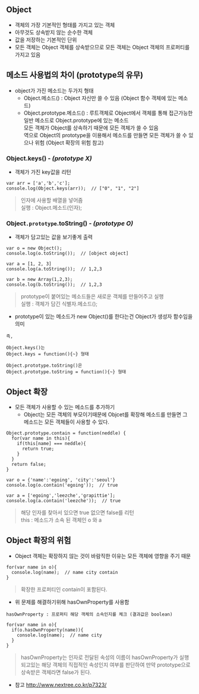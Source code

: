 ## Object
- 객체의 가장 기본적인 형태를 가지고 있는 객체
- 아무것도 상속받지 않는 순수한 객체
- 값을 저장하는 기본적인 단위
- 모든 객체는 Object 객체를 상속받으므로 모든 객체는 Object 객체의 프로퍼티를 가지고 있음

## 메소드 사용법의 차이 (prototype의 유무)
- object가 가진 메소드는 두가지 형태
  - Object.메소드() : Object 자신만 쓸 수 있음 (Object 함수 객체에 있는 메소드)
  - Object.prototype.메소드() : 루트객체로 Object에서 객체를 통해 접근가능한 일반 메소드로 Object.prototype에 있는 메소드<br/>모든 객체가 Object를 상속하기 때문에 모든 객체가 쓸 수 있음<br/>역으로 Object의 prototype을 이용해서 메소드를 만들면 모든 객체가 쓸 수 있으나 위험 (Object 확장의 위험 참고)
### Object.keys() - _(prototype X)_
- 객체가 가진 key값을 리턴
```
var arr = ['a','b','c'];
console.log(Object.keys(arr));  // ["0", "1", "2"]
```
> 인자에 사용할 배열을 넣어줌<br/>실행 : Object.메소드(인자);

### Object`.prototype`.toString() - _(prototype O)_
- 객체가 담고있는 값을 보기좋게 출력
```
var o = new Object();
console.log(o.toString());  // [object object]

var a = [1, 2, 3]
console.log(a.toString());  // 1,2,3

var b = new Array(1,2,3);
console.log(b.toString());  // 1,2,3
```
> prototype이 붙어있는 메소드들은 새로운 객체를 만들어주고 실행<br/>실행 : 객체가 담긴 식별자.메소드();

- prototype이 있는 메소드가 new Object()를 한다는건 Object가 생성자 함수임을 의미
```
즉,

Object.keys()는
Object.keys = function(){~} 형태

Object.prototype.toString()은
Object.prototype.toString = function(){~} 형태
```

## Object 확장
- 모든 객체가 사용할 수 있는 메소드를 추가하기
  - Object는 모든 객체의 부모이기때문에 Objcet를 확장해 메소드를 만들면 그 메소드는 모든 객체들이 사용할 수 있다.

```
Object.prototype.contain = function(neddle) {
  for(var name in this){
    if(this[name] === neddle){
      return true;
    }
  }
  return false;
}

var o = {'name':'egoing', 'city':'seoul'}
console.log(o.contain('egoing'));  // true

var a = ['egoing','leezche','grapittie'];
console.log(a.contain('leezche'));  // true
```
> 해당 인자를 찾아서 있으면 true 없으면 false를 리턴<br/>this : 메소드가 소속 된 객체인 o 와 a


## Object 확장의 위험
- Object 객체는 확장하지 않는 것이 바람직한 이유는 모든 객체에 영향을 주기 때문
```
for(var name in o){
  console.log(name);  // name city contain
}
```
> 확장한 프로퍼티인 contain이 포함된다.

- 위 문제를 해결하기위해 hasOwnProperty를 사용함

`hasOwnProperty : 프로퍼티 해당 객체의 소속인지를 체크 (결과값은 boolean)`

```
for(var name in o){
  if(o.hasOwnProperty(name)){
    console.log(name);  // name city
  }
}
```
> hasOwnProperty는 인자로 전달된 속성의 이름이 hasOwnProperty가 실행되고있는 해당 객체의 직접적인 속성인지 여부를 판단하여 만약 prototype으로 상속받은 객체라면 false가 된다.

- 참고
http://www.nextree.co.kr/p7323/
